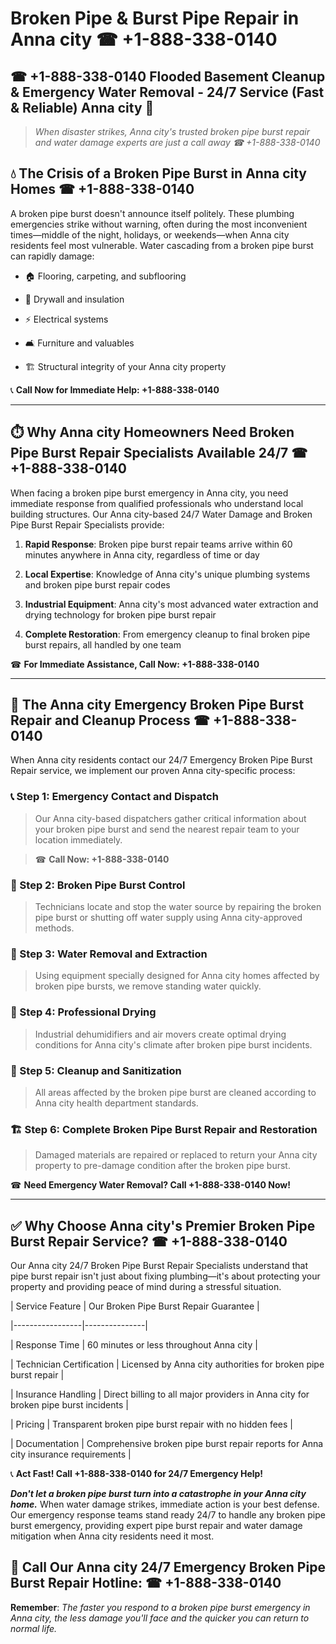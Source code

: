 # Broken Pipe & Burst Pipe Repair in Anna city ☎ +1-888-338-0140  
## ☎ +1-888-338-0140 Flooded Basement Cleanup & Emergency Water Removal - 24/7 Service (Fast & Reliable) Anna city 🚨  

> *When disaster strikes, Anna city's trusted broken pipe burst repair and water damage experts are just a call away ☎ +1-888-338-0140*  

## 💧 The Crisis of a Broken Pipe Burst in Anna city Homes ☎ +1-888-338-0140  

A broken pipe burst doesn't announce itself politely. These plumbing emergencies strike without warning, often during the most inconvenient times—middle of the night, holidays, or weekends—when Anna city residents feel most vulnerable. Water cascading from a broken pipe burst can rapidly damage:  

* 🏠 Flooring, carpeting, and subflooring  
* 🧱 Drywall and insulation  
* ⚡ Electrical systems  
* 🛋️ Furniture and valuables  
* 🏗️ Structural integrity of your Anna city property  

📞 **Call Now for Immediate Help: +1-888-338-0140**  

---  

## ⏱️ Why Anna city Homeowners Need Broken Pipe Burst Repair Specialists Available 24/7 ☎ +1-888-338-0140  

When facing a broken pipe burst emergency in Anna city, you need immediate response from qualified professionals who understand local building structures. Our Anna city-based 24/7 Water Damage and Broken Pipe Burst Repair Specialists provide:  

1. **Rapid Response**: Broken pipe burst repair teams arrive within 60 minutes anywhere in Anna city, regardless of time or day  
2. **Local Expertise**: Knowledge of Anna city's unique plumbing systems and broken pipe burst repair codes  
3. **Industrial Equipment**: Anna city's most advanced water extraction and drying technology for broken pipe burst repair  
4. **Complete Restoration**: From emergency cleanup to final broken pipe burst repairs, all handled by one team  

☎ **For Immediate Assistance, Call Now: +1-888-338-0140**  

---  

## 🔧 The Anna city Emergency Broken Pipe Burst Repair and Cleanup Process ☎ +1-888-338-0140  

When Anna city residents contact our 24/7 Emergency Broken Pipe Burst Repair service, we implement our proven Anna city-specific process:  

### 📞 Step 1: Emergency Contact and Dispatch  
> Our Anna city-based dispatchers gather critical information about your broken pipe burst and send the nearest repair team to your location immediately.  
> ☎ **Call Now: +1-888-338-0140**  

### 🚿 Step 2: Broken Pipe Burst Control  
> Technicians locate and stop the water source by repairing the broken pipe burst or shutting off water supply using Anna city-approved methods.  

### 🌊 Step 3: Water Removal and Extraction  
> Using equipment specially designed for Anna city homes affected by broken pipe bursts, we remove standing water quickly.  

### 💨 Step 4: Professional Drying  
> Industrial dehumidifiers and air movers create optimal drying conditions for Anna city's climate after broken pipe burst incidents.  

### 🧼 Step 5: Cleanup and Sanitization  
> All areas affected by the broken pipe burst are cleaned according to Anna city health department standards.  

### 🏗️ Step 6: Complete Broken Pipe Burst Repair and Restoration  
> Damaged materials are repaired or replaced to return your Anna city property to pre-damage condition after the broken pipe burst.  

☎ **Need Emergency Water Removal? Call +1-888-338-0140 Now!**  

---  

## ✅ Why Choose Anna city's Premier Broken Pipe Burst Repair Service? ☎ +1-888-338-0140  

Our Anna city 24/7 Broken Pipe Burst Repair Specialists understand that pipe burst repair isn't just about fixing plumbing—it's about protecting your property and providing peace of mind during a stressful situation.  

| Service Feature | Our Broken Pipe Burst Repair Guarantee |  
|-----------------|---------------|  
| Response Time | 60 minutes or less throughout Anna city |  
| Technician Certification | Licensed by Anna city authorities for broken pipe burst repair |  
| Insurance Handling | Direct billing to all major providers in Anna city for broken pipe burst incidents |  
| Pricing | Transparent broken pipe burst repair with no hidden fees |  
| Documentation | Comprehensive broken pipe burst repair reports for Anna city insurance requirements |  

📞 **Act Fast! Call +1-888-338-0140 for 24/7 Emergency Help!**  

***Don't let a broken pipe burst turn into a catastrophe in your Anna city home.*** When water damage strikes, immediate action is your best defense. Our emergency response teams stand ready 24/7 to handle any broken pipe burst emergency, providing expert pipe burst repair and water damage mitigation when Anna city residents need it most.  

## 📱 Call Our Anna city 24/7 Emergency Broken Pipe Burst Repair Hotline: ☎ +1-888-338-0140  

**Remember**: *The faster you respond to a broken pipe burst emergency in Anna city, the less damage you'll face and the quicker you can return to normal life.*